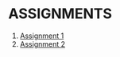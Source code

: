 # ASSIGNMENTS
1. [Assignment 1](https://github.com/IBM-EPBL/IBM-Project-38740-1660385095/blob/main/Assignment_1_VIDHYAMBIKA_SR.ipynb)
2. [Assignment 2](https://github.com/IBM-EPBL/IBM-Project-38740-1660385095/blob/main/Assignments/Team%20Lead-S_R_Vidhyambika/ASSIGNMENT2_S_R_VIDHYAMBIKA.ipynb)
